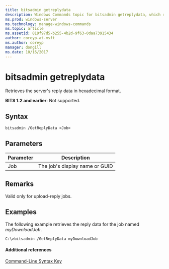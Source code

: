 ```yaml
---
title: bitsadmin getreplydata
description: Windows Commands topic for bitsadmin getreplydata, which retrieves the server's reply data in hexadecimal format.
ms.prod: windows-server
ms.technology: manage-windows-commands
ms.topic: article
ms.assetid: 819f97d5-b255-4b2d-9f63-0daa73915434
author: coreyp-at-msft
ms.author: coreyp
manager: dongill
ms.date: 10/16/2017
---
```


# bitsadmin getreplydata

Retrieves the server's reply data in hexadecimal format.

**BITS 1.2 and earlier**: Not supported.

## Syntax

```
bitsadmin /GetReplyData <Job>
```

## Parameters

|Parameter|Description|
|---------|-----------|
|Job|The job's display name or GUID|

## Remarks

Valid only for upload-reply jobs.

## <a name=BKMK_examples></a>Examples

The following example retrieves the reply data for the job named *myDownloadJob*.
```
C:\>bitsadmin /GetReplyData myDownloadJob
```

#### Additional references

[Command-Line Syntax Key](command-line-syntax-key.md)